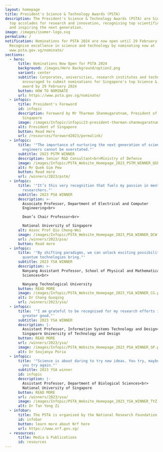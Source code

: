 ```yaml
---
layout: homepage
title: President's Science & Technology Awards (PSTA)
description: The President's Science & Technology Awards (PSTA) are Singapore's
  top accolades for research and innovation, recognising top scientific talent
  and inspiring the next generation.
image: /images/isomer-logo.svg
permalink: /
notification: Nominations for PSTA 2024 are now open until 29 February 2024.
  Recognise excellence in science and technology by nominating now at
  www.psta.gov.sg/nominate/
sections:
  - hero:
      title: Nominations Now Open for PSTA 2024
      background: /images/Hero Background/option2.png
      variant: center
      subtitle: Corporates, universities, research institutes and technology firms
        encouraged to submit nominations for Singapore's top Science & Tech
        award by 29 February 2024
      button: HOW TO NOMINATE
      url: https://www.psta.gov.sg/nominate/
  - infopic:
      title: President's Foreword
      id: infopic
      description: Foreword by Mr Tharman Shanmugaratnam, President of The Republic of
        Singapore
      image: /images/Infopic/infopic23-president-tharman-shanmugaratnam.png
      alt: President of Singapore
      button: Read Here
      url: /resources/foreword2023/permalink/
  - infopic:
      title: '"The importance of nurturing the next generation of scientists and
        engineers cannot be overstated."'
      subtitle: 2023 PSTM WINNER
      description: Senior R&D Consultant<br>Ministry of Defence
      image: /images/Infopic/PSTA_Website_Homepage_2023_PSTM_WINNER_QGP.png
      alt: Mr Quek Gim Pew
      button: Read more
      url: /winners/2023/pstm/
  - infopic:
      title: '"It’s this very recognition that fuels my passion in mentoring young
        researchers."'
      subtitle: 2023 PSA WINNER
      description: >-
        Associate Professor, Department of Electrical and Computer
        Engineering<br>

        Dean’s Chair Professor<br>

        National University of Singapore
      alt: Assoc Prof Qiu Cheng-Wei
      image: /images/Infopic/PSTA_Website_Homepage_2023_PSA_WINNER_QCW.png
      url: /winners/2023/psa/
      button: Read more
  - infopic:
      title: '"By shifting paradigms, we can unlock exciting possibilities that
        quantum technologies bring."'
      subtitle: 2023 YSA WINNER
      description: >-
        Nanyang Assistant Professor, School of Physical and Mathematical
        Sciences<br>

        Nanyang Technological University
      button: READ MORE
      image: /images/Infopic/PSTA_Website_Homepage_2023_YSA_WINNER_CG.png
      alt: Dr Chang Guoqing
      url: /winners/2023/ysa/
  - infopic:
      title: '"I am grateful to be recognised for my research efforts in AI for the
        greater good."'
      subtitle: 2023 YSA WINNER
      description: |-
        Assistant Professor, Information Systems Technology and Design<br>
        Singapore University of Technology and Design
      button: READ MORE
      url: /winners/2023/ysa/
      image: /images/Infopic/PSTA_Website_Homepage_2023_PSA_WINNER_SP.png
      alt: Dr Soujanya Poria
  - infopic:
      title: '"Science is about daring to try new ideas. You try, maybe fail, but then
        you try again."'
      subtitle: 2023 YSA winner
      id: infopic
      description: |-
        Assistant Professor, Department of Biological Sciences<br>
        National University of Singapore
      button: READ MORE
      url: /winners/2023/ysa/
      image: /images/Infopic/PSTA_Website_Homepage_2023_YSA_WINNER_TYZ.png
      alt: Dr Tan Yong Zi
  - infobar:
      title: The PSTA is organised by the National Research Foundation
      id: infobar
      button: learn more about Nrf here
      url: https://www.nrf.gov.sg/
  - resources:
      title: Media & Publications
      id: resources
---
```

